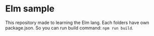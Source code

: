 # Elm sample

This repository made to learning the Elm lang.
Each folders have own package.json. So you can run build command: `npm run build`.
